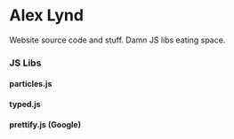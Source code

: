 # Alex Lynd
Website source code and stuff.  Damn JS libs eating space.
### JS Libs
#### particles.js
#### typed.js
#### prettify.js (Google)
